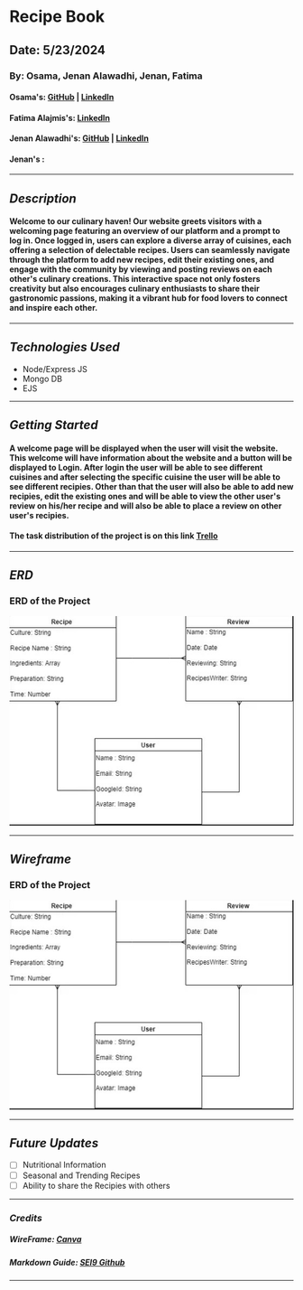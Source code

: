 # Recipe Book
## Date: 5/23/2024

### By: Osama, Jenan Alawadhi, Jenan, Fatima 

#### Osama's:  [GitHub](https://github.com/OsamaMohammad61) | [LinkedIn](https://www.linkedin.com/in/osama-mohammad-59baa3265/)
#### Fatima Alajmis's:  [LinkedIn](https://www.linkedin.com/in/fatema-alajmi-0338b0290?utm_source=share&utm_campaign=share_via&utm_content=profile&utm_medium=ios_app)
#### Jenan Alawadhi's: [GitHub](https://github.com/jenanalawadhi1) | [LinkedIn](http://www.linkedin.com/in/jenan-alawadhi)
#### Jenan's :
***

## ***Description***
#### Welcome to our culinary haven! Our website greets visitors with a welcoming page featuring an overview of our platform and a prompt to log in. Once logged in, users can explore a diverse array of cuisines, each offering a selection of delectable recipes. Users can seamlessly navigate through the platform to add new recipes, edit their existing ones, and engage with the community by viewing and posting reviews on each other's culinary creations. This interactive space not only fosters creativity but also encourages culinary enthusiasts to share their gastronomic passions, making it a vibrant hub for food lovers to connect and inspire each other.
***

## ***Technologies Used***
* Node/Express JS
* Mongo DB
* EJS

***

## ***Getting Started***

#### A welcome page will be displayed when the user will visit the website. This welcome will have information about the website and a button will be displayed to Login. After login the user will be able to see different cuisines and after selecting the specific cuisine the user will be able to  see different recipies. Other than that the user will also be able to add new recipies, edit the existing ones and will be able to view the other user's review on his/her recipe and will also be able to place a review on other user's recipies. 

#### The task distribution of the project is on this link  [Trello](https://trello.com/b/Vp4fNtpg/recipe-book-gp)
***

## ***ERD***

### ERD of the Project
![display](./ERD.jpeg)


***
## ***Wireframe***

### ERD of the Project
![display](./ERD.jpeg)

***
## ***Future Updates***

- [ ] Nutritional Information
- [ ] Seasonal and Trending Recipes
- [ ] Ability to share the Recipies with others

***

### ***Credits***

##### WireFrame: [Canva ](https://www.canva.com/)

##### Markdown Guide: [SEI9 Github](https://github.com/SEI-09-Bahrain/u1_hw_markdown)

***